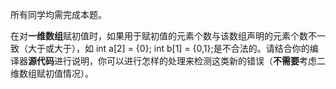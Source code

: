 所有同学均需完成本题。

在对**一维数组**赋初值时，如果用于赋初值的元素个数与该数组声明的元素个数不一致（大于或大于），如 int a[2] = {0}; int b[1] = {0,1};是不合法的。请结合你的编译器**源代码**进行说明，你可以进行怎样的处理来检测这类新的错误（**不需要**考虑二维数组赋初值情况）。